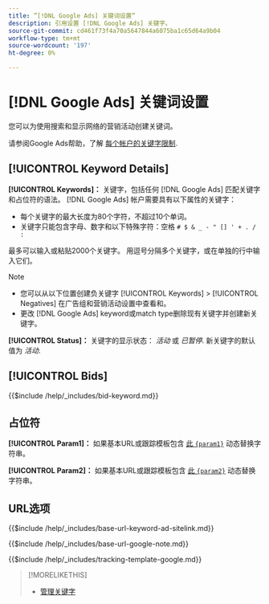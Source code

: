 ```yaml
---
title: ”[!DNL Google Ads] 关键词设置”
description: 引用设置 [!DNL Google Ads] 关键字。
source-git-commit: cd461f73f4a70a5647844a6075ba1c65d64a9b04
workflow-type: tm+mt
source-wordcount: '197'
ht-degree: 0%

---
```


# [!DNL Google Ads] 关键词设置

您可以为使用搜索和显示网络的营销活动创建关键词。

请参阅Google Ads帮助，了解 [每个帐户的关键字限制](https://support.google.com/google-ads/answer/6372658).

## [!UICONTROL Keyword Details]

**[!UICONTROL Keywords]：** 关键字，包括任何 [!DNL Google Ads] 匹配关键字和占位符的语法。 [!DNL Google Ads] 帐户需要具有以下属性的关键字：

* 每个关键字的最大长度为80个字符，不超过10个单词。
* 关键字只能包含字母、数字和以下特殊字符：空格 `# $ & _ - " [] ' + . / :`

最多可以输入或粘贴2000个关键字。 用逗号分隔多个关键字，或在单独的行中输入它们。

>[!NOTE]
>
>* 您可以从以下位置创建负关键字 [!UICONTROL Keywords] > [!UICONTROL Negatives] 在广告组和营销活动设置中查看和。
>* 更改 [!DNL Google Ads] keyword或match type删除现有关键字并创建新关键字。


**[!UICONTROL Status]：** 关键字的显示状态： *活动* 或 *已暂停*. 新关键字的默认值为 *活动*.

## [!UICONTROL Bids]

<!-- **[!UICONTROL Bid]:** -->

{{$include /help/_includes/bid-keyword.md}}

## 占位符

**[!UICONTROL Param1]：** 如果基本URL或跟踪模板包含 [此 `{param1}`](https://support.google.com/google-ads/answer/6305348) 动态替换字符串。

**[!UICONTROL Param2]：** 如果基本URL或跟踪模板包含 [此 `{param2}`](https://support.google.com/google-ads/answer/6305348) 动态替换字符串。

## URL选项

<!-- **[!UICONTROL Base URl]:** -->

{{$include /help/_includes/base-url-keyword-ad-sitelink.md}}

<!-- **[note for Base URL field]:** -->

{{$include /help/_includes/base-url-google-note.md}}

<!-- **[!UICONTROL Tracking Template]:** -->

{{$include /help/_includes/tracking-template-google.md}}

>[!MORELIKETHIS]
>
>* [管理关键字](/help/search-social-commerce/campaign-management/campaigns/keyword-manage.md)

